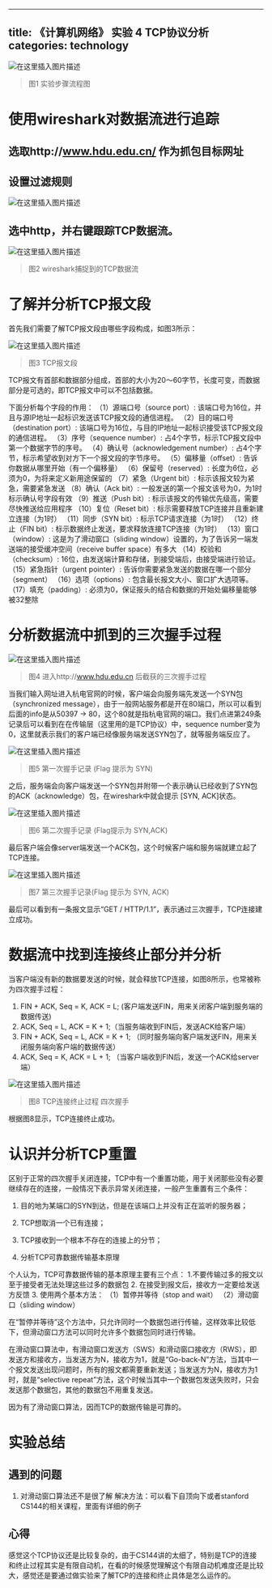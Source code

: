 
---
title:  《计算机网络》 实验 4   TCP协议分析
categories: technology
---

![在这里插入图片描述](https://img-blog.csdnimg.cn/07c5638aa4d24cdca1e1435601432c13.png?x-oss-process=image/watermark,type_d3F5LXplbmhlaQ,shadow_50,text_Q1NETiBA5aSp5LiLNTkxMg==,size_20,color_FFFFFF,t_70,g_se,x_16)

> 图1 实验步骤流程图


# 使用wireshark对数据流进行追踪

## 选取http://www.hdu.edu.cn/ 作为抓包目标网址


## 设置过滤规则

![在这里插入图片描述](https://img-blog.csdnimg.cn/8669ace788ae46d5a12e76647bae8480.jpg?x-oss-process=image/watermark,type_d3F5LXplbmhlaQ,shadow_50,text_Q1NETiBA5aSp5LiLNTkxMg==,size_20,color_FFFFFF,t_70,g_se,x_16)


## 选中http，并右键跟踪TCP数据流。

![在这里插入图片描述](https://img-blog.csdnimg.cn/769e9a5a933d40afb13cdd02c2d22bd5.png?x-oss-process=image/watermark,type_d3F5LXplbmhlaQ,shadow_50,text_Q1NETiBA5aSp5LiLNTkxMg==,size_20,color_FFFFFF,t_70,g_se,x_16)
 
> 图2 wireshark捕捉到的TCP数据流

# 了解并分析TCP报文段

首先我们需要了解TCP报文段由哪些字段构成，如图3所示：

![在这里插入图片描述](https://img-blog.csdnimg.cn/2d8a6165d3c042928caf95f45e22bed5.png?x-oss-process=image/watermark,type_d3F5LXplbmhlaQ,shadow_50,text_Q1NETiBA5aSp5LiLNTkxMg==,size_20,color_FFFFFF,t_70,g_se,x_16)
 
> 图3 TCP报文段

TCP报文有首部和数据部分组成，首部的大小为20～60字节，长度可变，而数据部分是可选的，即TCP报文中可以不包括数据。

下面分析每个字段的作用：
（1）源端口号（source port）: 该端口号为16位，并且与源IP地址一起标识发送该TCP报文段的通信进程。
（2）目的端口号（destination port）: 该端口号为16位，与目的IP地址一起标识接受该TCP报文段的通信进程。
（3）序号（sequence number）: 占4个字节，标示TCP报文段中第一个数据字节的序号。
（4）确认号（acknowledgement number）: 占4个字节，标示希望收到对方下一个报文段的字节序号。
（5）偏移量（offset）: 告诉你数据从哪里开始（有一个偏移量）
（6）保留号（reserved）: 长度为6位，必须为0，为将来定义新用途保留的
（7）紧急（Urgent bit）: 标示该报文较为紧急，需要紧急发送 
（8）确认（Ack bit）: 一般发送的第一个报文该号为0，为1时标示确认号字段有效
（9）推送（Push bit）: 标示该报文的传输优先级高，需要尽快推送给应用程序
（10）复位（Reset bit）: 标示需要释放TCP连接并且重新建立连接（为1时）
（11）同步（SYN bit）: 标示TCP请求连接（为1时）
（12）终止（FIN bit）: 标示数据终止发送，要求释放连接TCP连接（为1时）
（13）窗口（window）: 这是为了滑动窗口（sliding window）设置的，为了告诉另一端发送端的接受缓冲空间（receive buffer space）有多大
（14）校验和（checksum）: 16位，由发送端计算和存储，到接受端后，由接受端进行验证。
（15）紧急指针（urgent pointer）: 告诉你需要紧急发送的数据在哪一个部分（segment）
（16）选项（options）: 包含最长报文大小、窗口扩大选项等。
（17）填充（padding）: 必须为0，保证报头的结合和数据的开始处偏移量能够被32整除

# 分析数据流中抓到的三次握手过程

![在这里插入图片描述](https://img-blog.csdnimg.cn/034fadb44c1e4a5583120bb5f899d0dc.png?x-oss-process=image/watermark,type_d3F5LXplbmhlaQ,shadow_50,text_Q1NETiBA5aSp5LiLNTkxMg==,size_20,color_FFFFFF,t_70,g_se,x_16)

> 图4 进入http://www.hdu.edu.cn 后截获的三次握手过程

当我们输入网址进入杭电官网的时候，客户端会向服务端先发送一个SYN包（synchronized message），由于一般网站服务都是开在80端口，所以可以看到后面的info是从50397 -> 80，这个80就是指杭电官网的端口。我们点进第249条记录后可以看到在在传输层（这里用的是TCP协议）中，sequence number变为0，这里就表示我们的客户端已经像服务端发送SYN包了，就等服务端反应了。

![在这里插入图片描述](https://img-blog.csdnimg.cn/10fda34f2a224de6bd9c9063775b60d6.png?x-oss-process=image/watermark,type_d3F5LXplbmhlaQ,shadow_50,text_Q1NETiBA5aSp5LiLNTkxMg==,size_20,color_FFFFFF,t_70,g_se,x_16)
 
> 图5 第一次握手记录 (Flag 提示为 SYN)

之后，服务端会向客户端发送一个SYN包并附带一个表示确认已经收到了SYN包的ACK（acknowledge）包，在wireshark中就会提示 [SYN, ACK]状态。
 
 ![在这里插入图片描述](https://img-blog.csdnimg.cn/3993e5ac8512400783f569ec1b5471f9.png?x-oss-process=image/watermark,type_d3F5LXplbmhlaQ,shadow_50,text_Q1NETiBA5aSp5LiLNTkxMg==,size_20,color_FFFFFF,t_70,g_se,x_16)
 
> 图6 第二次握手记录 (Flag提示为 SYN,ACK)

最后客户端会像server端发送一个ACK包，这个时候客户端和服务端就建立起了TCP连接。
 
 ![在这里插入图片描述](https://img-blog.csdnimg.cn/ce7039b7761e409d8100a56016d3f9d5.png?x-oss-process=image/watermark,type_d3F5LXplbmhlaQ,shadow_50,text_Q1NETiBA5aSp5LiLNTkxMg==,size_20,color_FFFFFF,t_70,g_se,x_16)
 
> 图7 第三次握手记录(Flag 提示为 SYN, ACK)

最后可以看到有一条报文显示“GET / HTTP/1.1”，表示通过三次握手，TCP连接建立成功。

# 数据流中找到连接终止部分并分析
当客户端没有新的数据要发送的时候，就会释放TCP连接，如图8所示，也常被称为四次握手过程：
1. FIN + ACK, Seq = K, ACK = L; (客户端发送FIN，用来关闭客户端到服务端的数据传送)
2. ACK, Seq = L, ACK = K + 1;（当服务端收到FIN后，发送ACK给客户端）
3. FIN + ACK, Seq = L, ACK = K + 1; （同时服务端向客户端发送FIN，用来关闭服务端向客户端的数据传送）
4. ACK, Seq = K, ACK = L + 1; （当客户端收到FIN后，发送一个ACK给server端）
 
 ![在这里插入图片描述](https://img-blog.csdnimg.cn/5dbfa1797b494478bdb3d8d80c8f3b0e.jpg?x-oss-process=image/watermark,type_d3F5LXplbmhlaQ,shadow_50,text_Q1NETiBA5aSp5LiLNTkxMg==,size_20,color_FFFFFF,t_70,g_se,x_16)
 
> 图8 TCP连接终止过程 四次握手

根据图8显示，TCP连接终止成功。

#  认识并分析TCP重置

区别于正常的四次握手关闭连接，TCP中有一个重置功能，用于关闭那些没有必要继续存在的连接，一般情况下表示异常关闭连接，一般产生重置有三个条件：
1. 目的地为某端口的SYN到达，但是在该端口上并没有正在监听的服务器；
2. TCP想取消一个已有连接；
3. TCP接收到一个根本不存在的连接上的分节；

6. 分析TCP可靠数据传输基本原理

个人认为，TCP可靠数据传输的基本原理主要有三个点：
1.不要传输过多的报文以至于接受者无法处理这些过多的数据包
2. 在接受到报文后，接收方一定要给发送方反馈
3. 使用两个基本方法：
（1）暂停并等待（stop and wait）
（2）滑动窗口（sliding window）

在“暂停并等待”这个方法中，只允许同时一个数据包进行传输，这样效率比较低下，但滑动窗口方法可以同时允许多个数据包同时进行传输。

在滑动窗口算法中，有滑动窗口发送方（SWS）和滑动窗口接收方（RWS），即发送方和接收方，当发送方为N，接收方为1，就是“Go-back-N”方法，当其中一个报文发送出现问题时，所有的报文都需要重新发送；当发送方为N，接收方为1时，就是“selective repeat”方法，这个时候当其中一个数据包发送失败时，只会发送那个数据包，其他的数据包不用重复发送。

因为有了滑动窗口算法，因而TCP的数据传输是可靠的。


# 实验总结

## 遇到的问题
1. 对滑动窗口算法还不是很了解
解决方法：可以看下自顶向下或者stanford CS144的相关课程，里面有详细的例子

## 心得

感觉这个TCP协议还是比较复杂的，由于CS144讲的太细了，特别是TCP的连接和终止过程其实是有限自动机，在看的时候感觉理解这个有限自动机难度还是比较大，感觉还是要通过做实验来了解TCP的连接和终止具体是怎么运作的。
